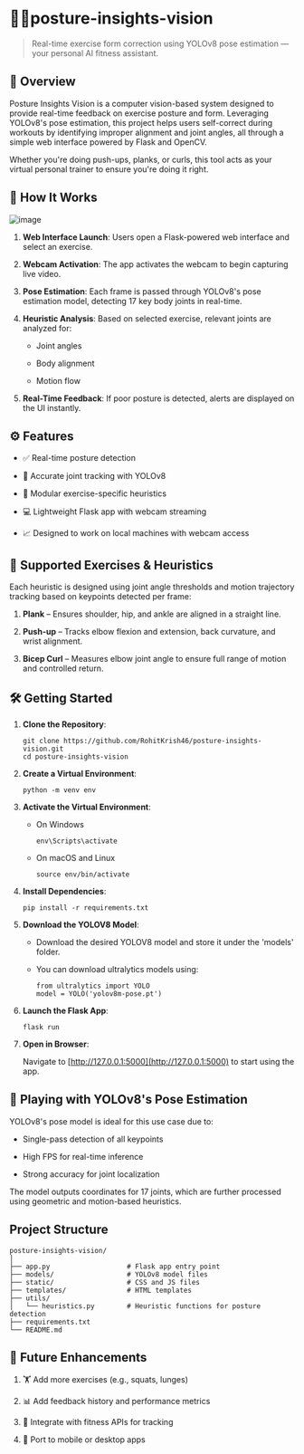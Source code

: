 # 🧘‍♂️posture-insights-vision 

> Real-time exercise form correction using YOLOv8 pose estimation — your personal AI fitness assistant.

## 🚀 Overview

Posture Insights Vision is a computer vision-based system designed to provide real-time feedback on exercise posture and form. Leveraging YOLOv8's pose estimation, this project helps users self-correct during workouts by identifying improper alignment and joint angles, all through a simple web interface powered by Flask and OpenCV.

Whether you're doing push-ups, planks, or curls, this tool acts as your virtual personal trainer to ensure you're doing it right.

## 🧠 How It Works

![image](https://github.com/RohitKrish46/posture-insights-vision/assets/25106707/6b131930-6689-47d5-b977-507813de50d3)


1. **Web Interface Launch**: Users open a Flask-powered web interface and select an exercise.

2. **Webcam Activation**: The app activates the webcam to begin capturing live video.

3. **Pose Estimation**: Each frame is passed through YOLOv8's pose estimation model, detecting 17 key body joints in real-time.

4. **Heuristic Analysis**: Based on selected exercise, relevant joints are analyzed for:

    - Joint angles
    
    - Body alignment
    
    - Motion flow

5. **Real-Time Feedback**: If poor posture is detected, alerts are displayed on the UI instantly.
    

## ⚙️ Features

- ✅ Real-time posture detection

- 🎯 Accurate joint tracking with YOLOv8

- 🧩 Modular exercise-specific heuristics

- 💻 Lightweight Flask app with webcam streaming

- 📈 Designed to work on local machines with webcam access


## 🧪 Supported Exercises & Heuristics

Each heuristic is designed using joint angle thresholds and motion trajectory tracking based on keypoints detected per frame:

1. **Plank** – Ensures shoulder, hip, and ankle are aligned in a straight line.

2. **Push-up** – Tracks elbow flexion and extension, back curvature, and wrist alignment.

3. **Bicep Curl** – Measures elbow joint angle to ensure full range of motion and controlled return.

## 🛠️ Getting Started


1. **Clone the Repository**: 
    ```
    git clone https://github.com/RohitKrish46/posture-insights-vision.git
    cd posture-insights-vision
    ```
2. **Create a Virtual Environment**:
   ```
   python -m venv env
   ```

3. **Activate the Virtual Environment**:
   
   - On Windows 
      ```
      env\Scripts\activate
      ```

   - On macOS and Linux
      ```
      source env/bin/activate
      ```

4. **Install Dependencies**: 
    ```
    pip install -r requirements.txt
    ```

5. **Download the YOLOV8 Model**:
    - Download the desired YOLOV8 model and store it under the 'models' folder.
    - You can download ultralytics models using:

      ```
      from ultralytics import YOLO
      model = YOLO('yolov8m-pose.pt')
      ```

6. **Launch the Flask App**: 
    ```
    flask run
    ```
   
8. **Open in Browser**:
   
   Navigate to [http://127.0.0.1:5000](http://127.0.0.1:5000) to start using the app.


## 🧪 Playing with YOLOv8's Pose Estimation

YOLOv8's pose model is ideal for this use case due to:

- Single-pass detection of all keypoints

- High FPS for real-time inference

- Strong accuracy for joint localization

The model outputs coordinates for 17 joints, which are further processed using geometric and motion-based heuristics.

## Project Structure
```
posture-insights-vision/
│
├── app.py                   # Flask app entry point
├── models/                  # YOLOv8 model files
├── static/                  # CSS and JS files
├── templates/               # HTML templates
├── utils/
│   └── heuristics.py        # Heuristic functions for posture detection
├── requirements.txt
└── README.md
```

## 📌 Future Enhancements
1. 🏋️ Add more exercises (e.g., squats, lunges)

2. 📊 Add feedback history and performance metrics

3. 🤖 Integrate with fitness APIs for tracking

4. 📱 Port to mobile or desktop apps
